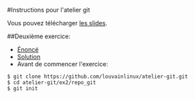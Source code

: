 #Instructions pour l'atelier git

Vous pouvez télécharger
[les slides](https://raw.githubusercontent.com/louvainlinux/atelier-git/master/main.pdf).

##Deuxième exercice:

+ [Énoncé](https://github.com/louvainlinux/atelier-git/master/ex2/enonce.md)
+ [Solution](https://github.com/louvainlinux/atelier-git/master/ex2/solution.md)
+ Avant de commencer l'exercice:
```
$ git clone https://github.com/louvainlinux/atelier-git.git
$ cd atelier-git/ex2/repo_git
$ git init
```

